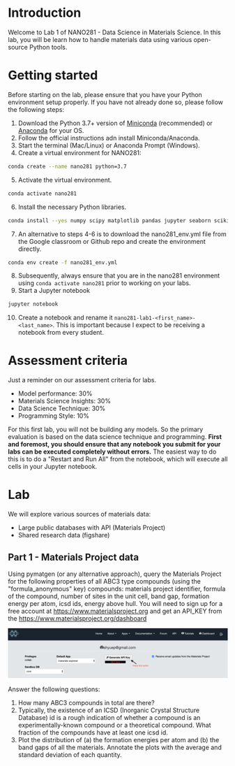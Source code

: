 # Introduction

Welcome to Lab 1 of NANO281 - Data Science in Materials Science. In this lab, you will be learn how to handle materials data using various open-source Python tools.

# Getting started

Before starting on the lab, please ensure that you have your Python environment setup properly. If you have not already done so, please follow the following steps:

1. Download the Python 3.7+ version of [Miniconda](https://docs.conda.io/en/latest/miniconda.html) (recommended) or [Anaconda](https://www.anaconda.com/distribution/) for your OS.
2. Follow the official instructions adn install Miniconda/Anaconda.
3. Start the terminal (Mac/Linux) or Anaconda Prompt (Windows).
4. Create a virtual environment for NANO281:
```bash
conda create --name nano281 python=3.7
```
5. Activate the virtual environment.
```bash
conda activate nano281
```
6. Install the necessary Python libraries.
```bash
conda install --yes numpy scipy matplotlib pandas jupyter seaborn scikit-learn tensorflow pymatgen
```
7. An alternative to steps 4-6 is to download the nano281_env.yml file from the Google classroom or Github repo and create the environment directly.
```bash
conda env create -f nano281_env.yml
```
8. Subsequently, always ensure that you are in the nano281 environment using `conda activate nano281` prior to working on your labs.
9. Start a Jupyter notebook
```bash
jupyter notebook
```
10. Create a notebook and rename it `nano281-lab1-<first_name>-<last_name>`. This is important because I expect to be receiving a notebook from every student.


# Assessment criteria

Just a reminder on our assessment criteria for labs.
- Model performance: 30%
- Materials Science Insights: 30%
- Data Science Technique: 30%
- Programming Style: 10%

For this first lab, you will not be building any models. So the primary evaluation is based on the data science technique and programming. **First and foremost, you should ensure that any notebook you submit for your labs can be executed completely without errors.** The easiest way to do this is to do a "Restart and Run All" from the notebook, which will execute all cells in your Jupyter notebook.


# Lab

We will explore various sources of materials data:
* Large public databases with API (Materials Project)
* Shared research data (figshare)

## Part 1 - Materials Project data

Using pymatgen (or any alternative approach), query the Materials Project for the following properties of all ABC3 type compounds (using the "formula_anonymous" key) compounds: materials project identifier, formula of the compound, number of sites in the unit cell, band gap, formation energy per atom, icsd ids, energy above hull. You will need to sign up for a free account at https://www.materialsproject.org and get an API_KEY from the https://www.materialsproject.org/dashboard

![API key](MP_API_KEY.png "Getting the Materials Project API key")

Answer the following questions:
1. How many ABC3 compounds in total are there?
2. Typically, the existence of an ICSD (Inorganic Crystal Structure Database) id is a rough indication of whether a compound is an experimentally-known compound or a theoretical compound. What fraction of the compounds have at least one icsd id.
3. Plot the distribution of (a) the formation energies per atom and (b) the band gaps of all the materials. Annotate the plots with the average and standard deviation of each quantity.


